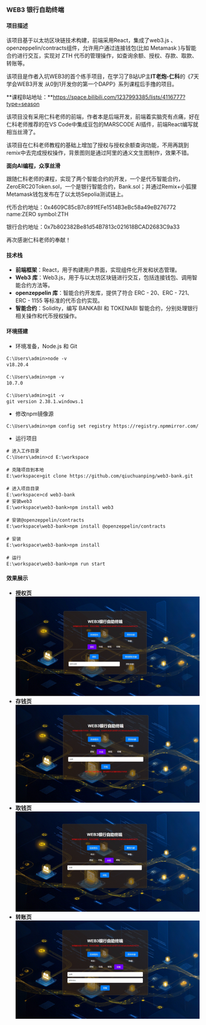 ### WEB3 银行自助终端

#### 项目描述

该项目基于以太坊区块链技术构建，前端采用React，集成了web3.js 、openzeppelin/contracts组件，允许用户通过连接钱包(比如 Metamask )与智能合约进行交互，实现对 ZTH 代币的管理操作，如查询余额、授权、存款、取款、转账等。

该项目是作者入坑WEB3的首个练手项目，在学习了B站UP主**IT老炮-仁科**的《7天学会WEB3开发 从0到1开发你的第一个DAPP》系列课程后手撸的项目。

**课程B站地址：**https://space.bilibili.com/1237993385/lists/4116777?type=season 

该项目没有采用仁科老师的前端，作者本是后端开发，前端着实脑壳有点痛，好在仁科老师推荐的在VS Code中集成豆包的MARSCODE AI插件，前端React编写就相当丝滑了。

该项目在仁科老师教程的基础上增加了授权与授权余额查询功能，不用再跳到remix中去完成授权操作，背景图则是通过阿里的通义文生图制作，效果不错。

**面向AI编程，众享丝滑**

跟随仁科老师的课程，实现了两个智能合约的开发，一个是代币智能合约，ZeroERC20Token.sol，一个是银行智能合约，Bank.sol；并通过Remix+小狐狸Metamask钱包发布在了以太坊Sepolia测试链上。

代币合约地址：0x4609C85cB7c891fEFe1514B3eBc58a49eB276772   name:ZERO  symbol:ZTH

银行合约地址：0x7b802382Be81d54B7813c021618BCAD2683C9a33

再次感谢仁科老师的奉献！

#### 技术栈

- **前端框架**：React，用于构建用户界面，实现组件化开发和状态管理。
- **Web3 库**：Web3.js，用于与以太坊区块链进行交互，包括连接钱包、调用智能合约方法等。
- **openzeppelin 库**：智能合约开发库，提供了符合 ERC - 20、ERC - 721、ERC - 1155 等标准的代币合约实现。
- **智能合约**：Solidity，编写 BANKABI 和 TOKENABI 智能合约，分别处理银行相关操作和代币授权操作。

#### 环境搭建
- 环境准备，Node.js 和 Git 

```
C:\Users\admin>node -v
v18.20.4

C:\Users\admin>npm -v
10.7.0

C:\Users\admin>git -v
git version 2.38.1.windows.1
```

- 修改npm镜像源

```
C:\Users\admin>npm config set registry https://registry.npmmirror.com/
```

- 运行项目

```
# 进入工作目录
C:\Users\admin>cd E:\workspace

# 克隆项目到本地
E:\workspace>git clone https://github.com/qiuchuanping/web3-bank.git

# 进入项目目录
E:\workspace>cd web3-bank
# 安装web3
E:\workspace\web3-bank>npm install web3

# 安装@openzeppelin/contracts
E:\workspace\web3-bank>npm install @openzeppelin/contracts

# 安装
E:\workspace\web3-bank>npm install

# 运行
E:\workspace\web3-bank>npm run start
```


#### 效果展示
- **授权页**
![](https://raw.githubusercontent.com/qiuchuanping/web3-bank/main/images/1.png)
- **存钱页**
![](https://raw.githubusercontent.com/qiuchuanping/web3-bank/main/images/2.png)
- **取钱页**
![](https://raw.githubusercontent.com/qiuchuanping/web3-bank/main/images/3.png)
- **转账页**
![](https://raw.githubusercontent.com/qiuchuanping/web3-bank/main/images/4.png)
